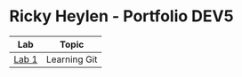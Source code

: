 # Ricky Heylen - Portfolio DEV5

| Lab           | Topic                |
| ------------- |:--------------------:|
| [Lab 1](https://github.com/Rix11-H/DEV5-LAB1)      | Learning Git        |

